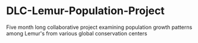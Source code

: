 # DLC-Lemur-Population-Project
Five month long collaborative project examining population growth patterns among Lemur's from various global conservation centers
